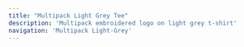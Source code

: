 ```yaml
---
title: "Multipack Light Grey Tee"
description: 'Multipack embroidered logo on light grey t-shirt'
navigation: 'Multipack Light-Grey'
---
```

